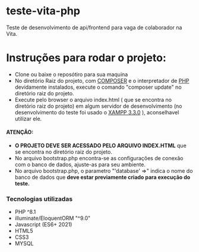 # teste-vita-php

Teste de desenvolvimento de api/frontend para vaga de colaborador na Vita. 

# Instruções para rodar o projeto:

- Clone ou baixe o reposótiro para sua maquina
- No diretório Raiz do projeto, com [COMPOSER](https://getcomposer.org/) e o interpretador de [PHP](https://www.php.net/) devidamente instalados, execute o comando "composer update"
 no diretório raiz do projeto.
 - Execute pelo browser o arquivo index.html ( que se encontra no diretório raiz do projeto) em algum servidor de desenvolvimento (no desenvolvimento do teste foi usado o [XAMPP 3.3.0](https://www.apachefriends.org/pt_br/index.html) ), aconselhavel utilizar ele.

 #### ATENÇÃO: 
 - **O PROJETO DEVE SER ACESSADO PELO ARQUIVO INDEX.HTML** que se encontra no diretório raiz do projeto.
 - No arquivo bootstrap.php encontra-se as configurações de conexão com o banco de dados, ajuste-as para seu ambiente.
 - No arquivo bootstrap.php, o parametro "'database' =>" indica o nome do banco de dados que **deve estar previamente criado para execução do teste.**
 
 
 
 ### Tecnologias utilizadas
 - PHP ^8.1
 - illuminate/EloquentORM "^9.0"
 - Javascript (ES6+ 2021)
 - HTML5
 - CSS3
 - MYSQL
